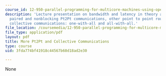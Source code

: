 ```yaml
---
course_id: 12-950-parallel-programming-for-multicore-machines-using-openmp-and-mpi-january-iap-2010
description: 'Lecture presentation on bandwidth and latency in theory and in practice,
  paired and nonblocking Pt2Pt communications, other point to point routines, and
  collective communications: one-with-all and all-with-all.'
file_location: /coursemedia/12-950-parallel-programming-for-multicore-machines-using-openmp-and-mpi-january-iap-2010/3fda774bf41918c44567b60d18ad2e30_MIT12_950IAP10_Lec3.pdf
file_type: application/pdf
layout: pdf
title: More Pt2Pt and Collective Communications
type: course
uid: 3fda774bf41918c44567b60d18ad2e30

---
```

None
